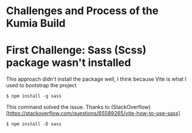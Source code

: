 # Challenges and Process of the Kumia Build

# First Challenge: Sass (Scss) package wasn't installed
This approach didn't install the package well, I think because Vite is what I used to bootstrap the project 
```
$ npm install -g sass
```
This command solved the issue. Thanks to (StackOverflow)[https://stackoverflow.com/questions/65589265/vite-how-to-use-sass]
```
$ npm install -D sass
```
